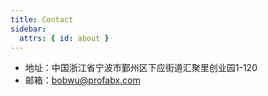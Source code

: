 ```yaml
---
title: Contact
sidebar:
  attrs: { id: about }
---
```


* 地址：中国浙江省宁波市鄞州区下应街道汇聚里创业园1-120
* 邮箱：bobwu@profabx.com